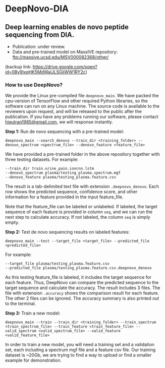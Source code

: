 # DeepNovo-DIA

## Deep learning enables de novo peptide sequencing from DIA.

- Publication: under review.
- Data and pre-trained model on MassIVE repository: ftp://massive.ucsd.edu/MSV000082368/other/

(backup link: https://drive.google.com/open?id=0By9IxqHK5MdWalJLSGliWW1RY2c)

### How to use DeepNovo?

We provide the Linux pre-compiled file `deepnovo_main`. We have packed the cpu-version of TensorFlow and other required Python libraries, so the software can run on any Linux machine. The source code is available to the reviewers upon request, and will be released to the public after the publication. If you have any problems running our software, please contact hieutran1985@gmail.com, we will response instantly.

**Step 1:** Run de novo sequencing with a pre-trained model:

    deepnovo_main --search_denovo --train_dir <training_folder> --denovo_spectrum <spectrum_file> --denovo_feature <feature_file>

We have provided a pre-trained folder in the above repository together with three testing datasets. For example:

    --train_dir train.urine_pain.ioncnn.lstm
    --denovo_spectrum plasma/testing_plasma.spectrum.mgf
    --denovo_feature plasma/testing_plasma.feature.csv

The result is a tab-delimited text file with extension `.deepnovo_denovo`. Each row shows the predicted sequence, confidence score, and other information for a feature provided in the input feature_file.

Note that the feature_file can be labeled or unlabeled. If labeled, the target sequence of each feature is provided in column `seq`, and we can run the next step to calculate accuracy. If not labeled, the column `seq` is simply empty.

**Step 2:** Test de novo sequencing results on labeled features:

    deepnovo_main --test --target_file <target_file> --predicted_file <predicted_file>

For example:

    --target_file plasma/testing_plasma.feature.csv
    --predicted_file plasma/testing_plasma.feature.csv.deepnovo_denovo
    
As this testing feature_file is labeled, it includes the target sequence for each feature. Thus, DeepNovo can compare the predicted sequence to the target sequence and calculate the accuracy. The result includes 3 files. The file with extension `.accuracy` shows the comparison result for each feature. The other 2 files can be ignored. The accuracy summary is also printed out to the terminal.

**Step 3:** Train a new model:

    deepnovo_main --train --train_dir <training_folder> --train_spectrum <train_spectrum_file> --train_feature <train_feature_file> --valid_spectrum <valid_spectrum_file> --valid_feature <valid_feature_file>

In order to train a new model, you will need a training set and a validation set, each including a spectrum mgf file and a feature csv file. Our training dataset is ~20Gb, we are trying to find a way to upload or find a smaller example for demonstration.
